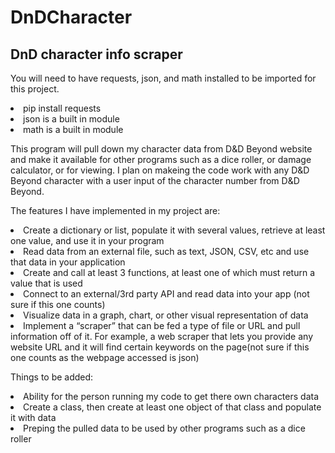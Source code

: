 # DnDCharacter
<h2>DnD character info scraper</h2>

<p>You will need to have requests, json, and math installed to be imported for this project.</p>
<p><li>pip install requests</li>
    <li>json is a built in module</li>
    <li>math is a built in module</li>


<p>This program will pull down my character data from D&D Beyond website and make it available for other programs 
    such as a dice roller, or damage calculator, or for viewing. I plan on makeing the code work with any D&D Beyond
    character with a user input of the character number from D&D Beyond.</p> 


<p>The features I have implemented in my project are:
    <li>Create a dictionary or list, populate it with several values, retrieve at least one value, and use it in your program</li>
    <li>Read data from an external file, such as text, JSON, CSV, etc and use that data in your application</li>
    <li>Create and call at least 3 functions, at least one of which must return a value that is used</li>
    <li>Connect to an external/3rd party API and read data into your app (not sure if this one counts)</li>
    <li>Visualize data in a graph, chart, or other visual representation of data</li>
    <li>Implement a “scraper” that can be fed a type of file or URL and pull information off of it. For example, a web scraper
        that lets you provide any website URL and it will find certain keywords on the page(not sure if this one counts as the webpage accessed is json)</li></p>

<p>Things to be added:
    <li>Ability for the person running my code to get there own characters data</li>
    <li>Create a class, then create at least one object of that class and populate it with data</li>
    <li>Preping the pulled data to be used by other programs such as a dice roller</li>